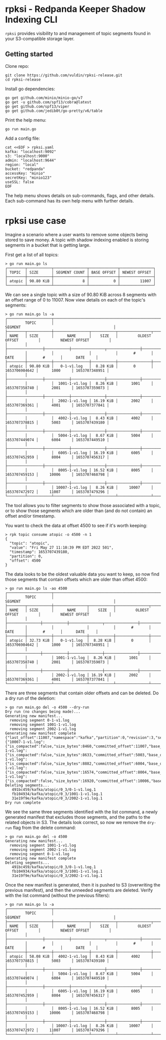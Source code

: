 # rpksi - Redpanda Keeper Shadow Indexing CLI

`rpksi` provides visibility to and management of topic segments found in your S3-compatible storage layer.

## Getting started

Clone repo:
```shell
git clone https://github.com/vuldin/rpksi-release.git
cd rpksi-release
```

Install go dependencies:

```shell
go get github.com/minio/minio-go/v7
go get -u github.com/spf13/cobra@latest
go get github.com/spf13/viper
go get github.com/jedib0t/go-pretty/v6/table
```

Print the help menu:

```shell
go run main.go
```

Add a config file:

```shell
cat <<EOF > rpksi.yaml
kafka: "localhost:9092"
s3: "localhost:9000"
admin: "localhost:9644"
region: "local"
bucket: "redpanda"
accessKey: "minio"
secretKey: "minio123"
useSSL: false
EOF
```

The help menu shows details on sub-commands, flags, and other details. Each sub-command has its own help menu with further details.

# rpksi use case

Imagine a scenario where a user wants to remove some objects being stored to save money. A topic with shadow indexing enabled is storing segments in a bucket that is getting large.

First get a list of all topics:

```shell
> go run main.go ls           
┌────────┬───────────┬───────────────┬─────────────┬───────────────┐
│ TOPIC  │ SIZE      │ SEGMENT COUNT │ BASE OFFSET │ NEWEST OFFSET │
├────────┼───────────┼───────────────┼─────────────┼───────────────┤
│ atopic │ 90.80 KiB │             8 │           0 │         11007 │
└────────┴───────────┴───────────────┴─────────────┴───────────────┘
```

We can see a single topic with a size of 90.80 KiB across 8 segments with an offset range of 0 to 11007. Now view details on each of the topic's segments:

```shell
> go run main.go ls -a        
┌────────────────────┬────────────────────────────────────────────────────────────────────────────────────────────┐
│        TOPIC       │                                           SEGMENT                                          │
├────────┬───────────┼────────────────┬───────────┬───────────────┬───────────────┬───────────────┬───────────────┤
│ NAME   │ SIZE      │      NAME      │    SIZE   │         OLDEST OFFSET         │         NEWEST OFFSET         │
│        │           ├────────────────┼───────────┼───────────────┬───────────────┼───────────────┬───────────────┤
│        │           │                │           │       #       │      DATE     │       #       │      DATE     │
├────────┼───────────┼────────────────┼───────────┼───────────────┼───────────────┼───────────────┼───────────────┤
│ atopic │ 90.80 KiB │   0-1-v1.log   │  8.28 KiB │       0       │ 1653706984642 │      1000     │ 1653707348951 │
│        │           ├────────────────┼───────────┼───────────────┼───────────────┼───────────────┼───────────────┤
│        │           │  1001-1-v1.log │  8.26 KiB │      1001     │ 1653707358740 │      2001     │ 1653707359073 │
│        │           ├────────────────┼───────────┼───────────────┼───────────────┼───────────────┼───────────────┤
│        │           │  2002-1-v1.log │ 16.19 KiB │      2002     │ 1653707369361 │      4001     │ 1653707377841 │
│        │           ├────────────────┼───────────┼───────────────┼───────────────┼───────────────┼───────────────┤
│        │           │  4002-1-v1.log │  8.43 KiB │      4002     │ 1653707378815 │      5003     │ 1653707439180 │
│        │           ├────────────────┼───────────┼───────────────┼───────────────┼───────────────┼───────────────┤
│        │           │  5004-1-v1.log │  8.67 KiB │      5004     │ 1653707449074 │      6004     │ 1653707449510 │
│        │           ├────────────────┼───────────┼───────────────┼───────────────┼───────────────┼───────────────┤
│        │           │  6005-1-v1.log │ 16.19 KiB │      6005     │ 1653707452959 │      8004     │ 1653707456317 │
│        │           ├────────────────┼───────────┼───────────────┼───────────────┼───────────────┼───────────────┤
│        │           │  8005-1-v1.log │ 16.52 KiB │      8005     │ 1653707459153 │     10006     │ 1653707468798 │
│        │           ├────────────────┼───────────┼───────────────┼───────────────┼───────────────┼───────────────┤
│        │           │ 10007-1-v1.log │  8.26 KiB │     10007     │ 1653707472972 │     11007     │ 1653707479296 │
└────────┴───────────┴────────────────┴───────────┴───────────────┴───────────────┴───────────────┴───────────────┘
```

The tool allows you to filter segments to show those associated with a topic, or to show those segments which are older than (and do not contain) an offset and/or timestamp.

You want to check the data at offset 4500 to see if it's worth keeping:

```shell
> rpk topic consume atopic -o 4500 -n 1
{
  "topic": "atopic",
  "value": "Fri May 27 11:10:39 PM EDT 2022 501",
  "timestamp": 1653707439180,
  "partition": 0,
  "offset": 4500
}
```

The data looks to be the oldest valuable data you want to keep, so now find those segments that contain offsets which are older than offset 4500:

```shell
> go run main.go ls -ao 4500                           
┌────────────────────┬───────────────────────────────────────────────────────────────────────────────────────────┐
│        TOPIC       │                                          SEGMENT                                          │
├────────┬───────────┼───────────────┬───────────┬───────────────┬───────────────┬───────────────┬───────────────┤
│ NAME   │ SIZE      │      NAME     │    SIZE   │         OLDEST OFFSET         │         NEWEST OFFSET         │
│        │           ├───────────────┼───────────┼───────────────┬───────────────┼───────────────┬───────────────┤
│        │           │               │           │       #       │      DATE     │       #       │      DATE     │
├────────┼───────────┼───────────────┼───────────┼───────────────┼───────────────┼───────────────┼───────────────┤
│ atopic │ 32.73 KiB │   0-1-v1.log  │  8.28 KiB │       0       │ 1653706984642 │      1000     │ 1653707348951 │
│        │           ├───────────────┼───────────┼───────────────┼───────────────┼───────────────┼───────────────┤
│        │           │ 1001-1-v1.log │  8.26 KiB │      1001     │ 1653707358740 │      2001     │ 1653707359073 │
│        │           ├───────────────┼───────────┼───────────────┼───────────────┼───────────────┼───────────────┤
│        │           │ 2002-1-v1.log │ 16.19 KiB │      2002     │ 1653707369361 │      4001     │ 1653707377841 │
└────────┴───────────┴───────────────┴───────────┴───────────────┴───────────────┴───────────────┴───────────────┘
```

There are three segments that contain older offsets and can be deleted. Do a dry run of the deletion:

```shell
> go run main.go del -o 4500 --dry-run
Dry run (no changes being made)...
Generating new manifest...
  removing segment 0-1-v1.log
  removing segment 1001-1-v1.log
  removing segment 2002-1-v1.log
Generating new manifest complete
{"last_offset":11007,"namespace":"kafka","partition":0,"revision":3,"segments":{"10007-1-v1.log":{"is_compacted":false,"size_bytes":8460,"committed_offset":11007,"base_offset":10007,"base_timestamp":1653707472972,"max_timestamp":1653707479296,"delta_offset":7,"archiver_term":1},"4002-1-v1.log":{"is_compacted":false,"size_bytes":8633,"committed_offset":5003,"base_offset":4002,"base_timestamp":1653707378815,"max_timestamp":1653707439180,"delta_offset":2,"archiver_term":1},"5004-1-v1.log":{"is_compacted":false,"size_bytes":8882,"committed_offset":6004,"base_offset":5004,"base_timestamp":1653707449074,"max_timestamp":1653707449510,"delta_offset":4,"archiver_term":1},"6005-1-v1.log":{"is_compacted":false,"size_bytes":16574,"committed_offset":8004,"base_offset":6005,"base_timestamp":1653707452959,"max_timestamp":1653707456317,"delta_offset":5,"archiver_term":1},"8005-1-v1.log":{"is_compacted":false,"size_bytes":16920,"committed_offset":10006,"base_offset":8005,"base_timestamp":1653707459153,"max_timestamp":1653707468798,"delta_offset":5,"archiver_term":1}},"topic":"atopic","version":1}
Deleting segments...
   491bc459/kafka/atopic/0_3/0-1-v1.log.1
   fb104934/kafka/atopic/0_3/1001-1-v1.log.1
   31e19f9e/kafka/atopic/0_3/2002-1-v1.log.1
Dry run complete
```

We see the same three segments identified with the list command, a newly generated manifest that excludes those segments, and the paths to the related objects in S3. The details look correct, so now we remove the `dry-run` flag from the delete command:

```shell
> go run main.go del -o 4500          
Generating new manifest...
  removing segment 1001-1-v1.log
  removing segment 2002-1-v1.log
  removing segment 0-1-v1.log
Generating new manifest complete
Deleting segments...
   491bc459/kafka/atopic/0_3/0-1-v1.log.1
   fb104934/kafka/atopic/0_3/1001-1-v1.log.1
   31e19f9e/kafka/atopic/0_3/2002-1-v1.log.1
```

Once the new manifest is generated, then it is pushed to S3 (overwriting the previous manifest), and then the unneeded segments are deleted. Verify with the list command (without the previous filters):

```shell
> go run main.go ls -a                
┌────────────────────┬────────────────────────────────────────────────────────────────────────────────────────────┐
│        TOPIC       │                                           SEGMENT                                          │
├────────┬───────────┼────────────────┬───────────┬───────────────┬───────────────┬───────────────┬───────────────┤
│ NAME   │ SIZE      │      NAME      │    SIZE   │         OLDEST OFFSET         │         NEWEST OFFSET         │
│        │           ├────────────────┼───────────┼───────────────┬───────────────┼───────────────┬───────────────┤
│        │           │                │           │       #       │      DATE     │       #       │      DATE     │
├────────┼───────────┼────────────────┼───────────┼───────────────┼───────────────┼───────────────┼───────────────┤
│ atopic │ 58.08 KiB │  4002-1-v1.log │  8.43 KiB │      4002     │ 1653707378815 │      5003     │ 1653707439180 │
│        │           ├────────────────┼───────────┼───────────────┼───────────────┼───────────────┼───────────────┤
│        │           │  5004-1-v1.log │  8.67 KiB │      5004     │ 1653707449074 │      6004     │ 1653707449510 │
│        │           ├────────────────┼───────────┼───────────────┼───────────────┼───────────────┼───────────────┤
│        │           │  6005-1-v1.log │ 16.19 KiB │      6005     │ 1653707452959 │      8004     │ 1653707456317 │
│        │           ├────────────────┼───────────┼───────────────┼───────────────┼───────────────┼───────────────┤
│        │           │  8005-1-v1.log │ 16.52 KiB │      8005     │ 1653707459153 │     10006     │ 1653707468798 │
│        │           ├────────────────┼───────────┼───────────────┼───────────────┼───────────────┼───────────────┤
│        │           │ 10007-1-v1.log │  8.26 KiB │     10007     │ 1653707472972 │     11007     │ 1653707479296 │
└────────┴───────────┴────────────────┴───────────┴───────────────┴───────────────┴───────────────┴───────────────┘
```

